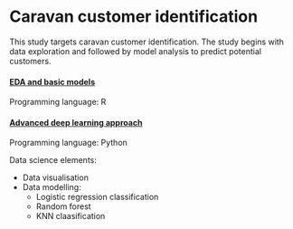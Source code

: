 # Caravan customer identification

This study targets caravan customer identification. The study begins with data exploration and followed by model analysis to predict potential customers.

#### [EDA and basic models](https://nbviewer.jupyter.org/github/tommy539/Data-Science-Project/blob/master/Caravan%20customer%20identification/Caravan%20customer%20identification.ipynb)

Programming language: R


#### [Advanced deep learning approach](https://github.com/tommy539/Data-Science-Project/blob/master/Caravan%20customer%20identification/Caravan_Customer_Identification_Deep_Learning.ipynb)

Programming language: Python


Data science elements:
 * Data visualisation 
 * Data modelling: 
   * Logistic regression classification
   * Random forest
   * KNN claasification

